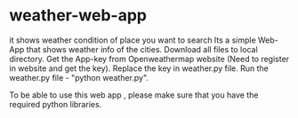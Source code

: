 # weather-web-app
it shows weather condition of place you want to search
Its a simple Web-App that shows weather info of the cities.
Download all files to local directory.
Get the App-key from Openweathermap website (Need to register in website and get the key).
Replace the key in weather.py file.
Run the weather.py file - "python weather.py".

To be able to use this web app , please make sure that you have the required python libraries.

